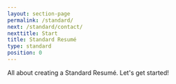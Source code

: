 ```yaml
---
layout: section-page
permalink: /standard/
next: /standard/contact/
nexttitle: Start
title: Standard Resumé
type: standard
position: 0
---
```


All about creating a Standard Resumé. Let's get started!